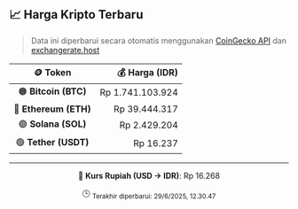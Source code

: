 

<!-- HARGA_KRIPTO -->
## 📈 Harga Kripto Terbaru

> Data ini diperbarui secara otomatis menggunakan [CoinGecko API](https://www.coingecko.com/) dan [exchangerate.host](https://exchangerate.host/)

<div align="center">

| 🪙 Token | 💰 Harga (IDR) |
|:------:|---------------:|
| 🟠 **Bitcoin (BTC)**   | Rp 1.741.103.924 |
| 🔵 **Ethereum (ETH)**  | Rp 39.444.317 |
| 🟣 **Solana (SOL)**    | Rp 2.429.204 |
| 🟢 **Tether (USDT)**   | Rp 16.237 |

---

💱 **Kurs Rupiah (USD → IDR)**: Rp 16.268

🕒 <sub>Terakhir diperbarui: 29/6/2025, 12.30.47</sub>

</div>
<!-- /HARGA_KRIPTO -->